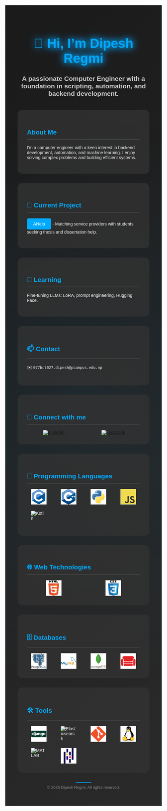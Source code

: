 <style>
  @import url('https://fonts.googleapis.com/css2?family=Orbitron:wght@400;700&display=swap');

  .profile-container {
    max-width: 900px;
    margin: 0 auto;
    padding: 40px;
    background: linear-gradient(135deg, #1a1a1a, #2a2a2a);
    color: #f0f0f0;
    font-family: 'Orbitron', sans-serif;
    position: relative;
    overflow: hidden;
  }

  .dynamic-background {
    position: absolute;
    top: 0;
    left: 0;
    width: 100%;
    height: 100%;
    background: radial-gradient(circle, rgba(0,170,255,0.1) 0%, transparent 70%);
    animation: pulse 10s infinite alternate;
    pointer-events: none;
  }

  @keyframes pulse {
    0% { transform: scale(1); opacity: 0.5; }
    100% { transform: scale(1.2); opacity: 0.8; }
  }

  .profile-header {
    text-align: center;
    margin-bottom: 40px;
    position: relative;
    z-index: 1;
  }

  .profile-header h1 {
    font-size: 3em;
    color: #00aaff;
    animation: glow 2s infinite alternate;
  }

  @keyframes glow {
    from { text-shadow: 0 0 5px #00aaff, 0 0 10px #00aaff; }
    to { text-shadow: 0 0 20px #00aaff, 0 0 30px #00aaff; }
  }

  .profile-header h3 {
    font-size: 1.5em;
    color: #ccc;
    animation: fadeInUp 1s ease-in;
  }

  @keyframes fadeInUp {
    from { opacity: 0; transform: translateY(20px); }
    to { opacity: 1; transform: translateY(0); }
  }

  .section {
    background-color: rgba(51, 51, 51, 0.8);
    padding: 30px;
    border-radius: 15px;
    margin-bottom: 30px;
    position: relative;
    z-index: 1;
    transition: transform 0.3s, box-shadow 0.3s;
  }

  .section:hover {
    transform: translateY(-10px);
    box-shadow: 0 10px 20px rgba(0,170,255,0.2);
  }

  .section h2 {
    color: #00aaff;
    border-bottom: 2px solid #444;
    padding-bottom: 10px;
    position: relative;
  }

  .section h2::after {
    content: '';
    position: absolute;
    bottom: -2px;
    left: 0;
    width: 0;
    height: 2px;
    background-color: #00aaff;
    animation: underline 2s infinite;
  }

  @keyframes underline {
    0% { width: 0; }
    50% { width: 100%; }
    100% { width: 0; }
  }

  .icon-container {
    display: grid;
    grid-template-columns: repeat(auto-fit, minmax(60px, 1fr));
    gap: 20px;
    justify-items: center;
  }

  .icon-container img {
    width: 50px;
    height: 50px;
    transition: transform 0.3s, filter 0.3s;
  }

  .icon-container img:hover {
    transform: rotate(15deg) scale(1.2);
    filter: drop-shadow(0 0 10px #00aaff);
  }

  .project-link {
    display: inline-block;
    padding: 10px 20px;
    background-color: #00aaff;
    color: #fff;
    border-radius: 5px;
    text-decoration: none;
    transition: background-color 0.3s, transform 0.3s;
  }

  .project-link:hover {
    background-color: #0088cc;
    transform: scale(1.05);
  }

  .footer {
    text-align: center;
    margin-top: 40px;
    font-size: 0.9em;
    color: #888;
    position: relative;
    z-index: 1;
  }

  .footer::before {
    content: '';
    position: absolute;
    top: -10px;
    left: 50%;
    transform: translateX(-50%);
    width: 50px;
    height: 2px;
    background-color: #00aaff;
  }
</style>

<div class="profile-container">
  <div class="dynamic-background"></div>
  
  <div class="profile-header">
    <h1>👋 Hi, I’m Dipesh Regmi</h1>
    <h3>A passionate Computer Engineer with a foundation in scripting, automation, and backend development.</h3>
  </div>
  
  <div class="section about-me">
    <h2>About Me</h2>
    <p>I'm a computer engineer with a keen interest in backend development, automation, and machine learning. I enjoy solving complex problems and building efficient systems.</p>
  </div>
  
  <div class="section current-project">
    <h2>🔭 Current Project</h2>
    <p><a href="https://github.com/dipesh7002/AHelp" class="project-link">AHelp</a> - Matching service providers with students seeking thesis and dissertation help.</p>
  </div>
  
  <div class="section learning">
    <h2>🌱 Learning</h2>
    <p>Fine-tuning LLMs: LoRA, prompt engineering, Hugging Face.</p>
  </div>
  
  <div class="section contact">
    <h2>📫 Contact</h2>
    <p>✉️ <code>077bct027.dipesh@pcampus.edu.np</code></p>
  </div>
  
  <div class="section social-links">
    <h2>🔗 Connect with me</h2>
    <div class="icon-container">
      <a href="https://linkedin.com/in/dipesh-regmi-941bab32b" target="_blank">
        <img src="https://raw.githubusercontent.com/rahuldkjain/github-profile-readme-generator/master/src/images/icons/Social/linked-in-alt.svg" alt="LinkedIn" title="LinkedIn" />
      </a>
      <a href="https://leetcode.com/user1063ha" target="_blank">
        <img src="https://raw.githubusercontent.com/rahuldkjain/github-profile-readme-generator/master/src/images/icons/Social/leet-code.svg" alt="LeetCode" title="LeetCode" />
      </a>
    </div>
  </div>
  
  <div class="section languages">
    <h2>📝 Programming Languages</h2>
    <div class="icon-container">
      <img src="https://raw.githubusercontent.com/devicons/devicon/master/icons/c/c-original.svg" alt="C" title="C" />
      <img src="https://raw.githubusercontent.com/devicons/devicon/master/icons/cplusplus/cplusplus-original.svg" alt="C++" title="C++" />
      <img src="https://raw.githubusercontent.com/devicons/devicon/master/icons/python/python-original.svg" alt="Python" title="Python" />
      <img src="https://raw.githubusercontent.com/devicons/devicon/master/icons/javascript/javascript-original.svg" alt="JavaScript" title="JavaScript" />
      <img src="https://www.vectorlogo.zone/logos/kotlinlang/kotlinlang-icon.svg" alt="Kotlin" title="Kotlin" />
    </div>
  </div>
  
  <div class="section web-technologies">
    <h2>🌐 Web Technologies</h2>
    <div class="icon-container">
      <img src="https://raw.githubusercontent.com/devicons/devicon/master/icons/html5/html5-original-wordmark.svg" alt="HTML5" title="HTML5" />
      <img src="https://raw.githubusercontent.com/devicons/devicon/master/icons/css3/css3-original-wordmark.svg" alt="CSS3" title="CSS3" />
    </div>
  </div>
  
  <div class="section databases">
    <h2>🗄️ Databases</h2>
    <div class="icon-container">
      <img src="https://raw.githubusercontent.com/devicons/devicon/master/icons/postgresql/postgresql-original-wordmark.svg" alt="PostgreSQL" title="PostgreSQL" />
      <img src="https://raw.githubusercontent.com/devicons/devicon/master/icons/mysql/mysql-original-wordmark.svg" alt="MySQL" title="MySQL" />
      <img src="https://raw.githubusercontent.com/devicons/devicon/master/icons/mongodb/mongodb-original-wordmark.svg" alt="MongoDB" title="MongoDB" />
      <img src="https://raw.githubusercontent.com/devicons/devicon/0d6c64dbbf311879f7d563bfc3ccf559f9ed111c/icons/couchdb/couchdb-original.svg" alt="CouchDB" title="CouchDB" />
    </div>
  </div>
  
  <div class="section tools">
    <h2>🛠️ Tools</h2>
    <div class="icon-container">
      <img src="https://raw.githubusercontent.com/devicons/devicon/master/icons/django/django-original.svg" alt="Django" title="Django" />
      <img src="https://www.vectorlogo.zone/logos/elastic/elastic-icon.svg" alt="Elasticsearch" title="Elasticsearch" />
      <img src="https://raw.githubusercontent.com/devicons/devicon/master/icons/git/git-original.svg" alt="Git" title="Git" />
      <img src="https://raw.githubusercontent.com/devicons/devicon/master/icons/linux/linux-original.svg" alt="Linux" title="Linux" />
      <img src="https://upload.wikimedia.org/wikipedia/commons/2/21/Matlab_Logo.png" alt="MATLAB" title="MATLAB" />
      <img src="https://raw.githubusercontent.com/devicons/devicon/2ae2a900d2f041da66e950e4d48052658d850630/icons/pandas/pandas-original.svg" alt="Pandas" title="Pandas" />
    </div>
  </div>
  
  <div class="footer">
    <p>© 2025 Dipesh Regmi. All rights reserved.</p>
  </div>
</div>
